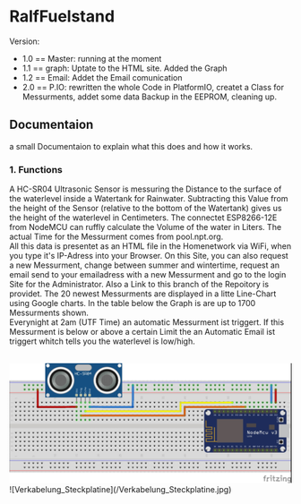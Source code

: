 # RalfFuelstand

Version:
<ul>
<li>1.0 == Master: running at the moment</li>
<li>1.1 == graph:  Uptate to the HTML site. Added the Graph </li>
<li>1.2 == Email:  Addet the Email comunication</li>
<li>2.0 == P.IO:    rewritten the whole Code in PlatformIO, createt a Class for Messurments, addet some data Backup in the EEPROM, cleaning up.</li>
  </ul>

<h2>Documentaion</h2>
<p> a small Documentaion to explain what this does and how it works.</p>

<h3> 1. Functions </h3>
<p> A HC-SR04 Ultrasonic Sensor is messuring the Distance to the surface of the waterlevel inside a Watertank for Rainwater. Subtracting this Value from the height of the Sensor (relative to the bottom of the Watertank) gives us the height of the waterlevel in Centimeters. The connectet ESP8266-12E from NodeMCU can ruffly calculate the Volume of the water in Liters. The actual Time for the Messurment comes from pool.npt.org. <br>
All this data is presentet as an HTML file in the Homenetwork via WiFi, when you type it's IP-Adress into your Browser. On this Site, you can also request a new Messurment, change between summer and wintertime, request an email send to your emailadress with a new Messurment and go to the login Site for the Administrator. Also a Link to this branch of the Repoitory is providet. The 20 newest Messurments are displayed in a litte Line-Chart using Google charts. In the table below the Graph is are up to 1700 Messurments shown. <br>
Everynight at 2am (UTF Time) an automatic Messurment ist triggert. If this Messurment is below or above a certain Limit the an Automatic Email ist triggert whitch tells you the waterlevel is low/high.   </p> <br>

<img src="/Verkabelung_Steckplatine.jpg" alt="Verkabelung">
![Verkabelung_Steckplatine](/Verkabelung_Steckplatine.jpg)   

